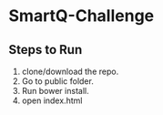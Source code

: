 # SmartQ-Challenge
## Steps to Run
1. clone/download the repo.
2. Go to public folder.
3. Run bower install.
4. open index.html
